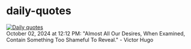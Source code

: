 # daily-quotes
[![Daily quotes](https://github.com/ceepu8/daily-quotes/actions/workflows/daily-quote.yml/badge.svg)](https://github.com/ceepu8/daily-quotes/actions/workflows/daily-quote.yml)<br/>
October 02, 2024 at 12:12 PM: "Almost All Our Desires, When Examined, Contain Something Too Shameful To Reveal." - Victor Hugo

